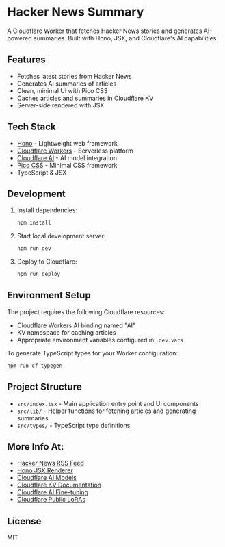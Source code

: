 # Hacker News Summary

A Cloudflare Worker that fetches Hacker News stories and generates AI-powered summaries. Built with Hono, JSX, and Cloudflare's AI capabilities.

## Features

- Fetches latest stories from Hacker News
- Generates AI summaries of articles
- Clean, minimal UI with Pico CSS
- Caches articles and summaries in Cloudflare KV
- Server-side rendered with JSX

## Tech Stack

- [Hono](https://hono.dev/) - Lightweight web framework
- [Cloudflare Workers](https://workers.cloudflare.com/) - Serverless platform
- [Cloudflare AI](https://developers.cloudflare.com/workers-ai/) - AI model integration
- [Pico CSS](https://picocss.com/) - Minimal CSS framework
- TypeScript & JSX

## Development

1. Install dependencies:

   ```bash
   npm install
   ```

2. Start local development server:

   ```bash
   npm run dev
   ```

3. Deploy to Cloudflare:
   ```bash
   npm run deploy
   ```

## Environment Setup

The project requires the following Cloudflare resources:

- Cloudflare Workers AI binding named "AI"
- KV namespace for caching articles
- Appropriate environment variables configured in `.dev.vars`

To generate TypeScript types for your Worker configuration:

```bash
npm run cf-typegen
```

## Project Structure

- `src/index.tsx` - Main application entry point and UI components
- `src/lib/` - Helper functions for fetching articles and generating summaries
- `src/types/` - TypeScript type definitions

## More Info At:

- [Hacker News RSS Feed](https://news.ycombinator.com/rss)
- [Hono JSX Renderer](https://hono.dev/docs/middleware/builtin/jsx-renderer)
- [Cloudflare AI Models](https://developers.cloudflare.com/workers-ai/models/)
- [Cloudflare KV Documentation](https://developers.cloudflare.com/kv/)
- [Cloudflare AI Fine-tuning](https://developers.cloudflare.com/workers-ai/features/fine-tunes/loras/)
- [Cloudflare Public LoRAs](https://developers.cloudflare.com/workers-ai/features/fine-tunes/public-loras/)

## License

MIT
